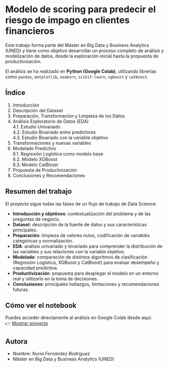 # Modelo de scoring para predecir el riesgo de impago en clientes financieros

Este trabajo forma parte del Máster en Big Data y Business Analytics (UNED) y tiene como objetivo desarrollar un proceso completo de análisis y modelización de datos, desde la exploración inicial hasta la propuesta de productivización.  

El análisis se ha realizado en **Python (Google Colab)**, utilizando librerías como `pandas`, `matplotlib`, `seaborn`, `scikit-learn`, `xgboost` y `catboost`.  


## Índice

1. Introducción  
2. Descripción del Dataset  
3. Preparación, Transformación y Limpieza de los Datos  
4. Análisis Exploratorio de Datos (EDA)  
   4.1. Estudio Univariado  
   4.2. Estudio Bivariado entre predictores  
   4.3. Estudio Bivariado con la variable objetivo  
5. Transformaciones y nuevas variables  
6. Modelado Predictivo  
   6.1. Regresión Logística como modelo base  
   6.2. Modelo XGBoost  
   6.3. Modelo CatBoost  
7. Propuesta de Productivización  
8. Conclusiones y Recomendaciones


## Resumen del trabajo

El proyecto sigue todas las fases de un flujo de trabajo de Data Science:

- **Introducción y objetivos**: contextualización del problema y de las preguntas de negocio.  
- **Dataset**: descripción de la fuente de datos y sus características principales.  
- **Preparación**: limpieza de valores nulos, codificación de variables categóricas y normalización.  
- **EDA**: análisis univariado y bivariado para comprender la distribución de las variables y sus relaciones con la variable objetivo.  
- **Modelado**: comparación de distintos algoritmos de clasificación (Regresión Logística, XGBoost y CatBoost) para evaluar desempeño y capacidad predictiva.  
- **Productivización**: propuesta para desplegar el modelo en un entorno real y utilizarlo en la toma de decisiones.  
- **Conclusiones**: principales hallazgos, limitaciones y recomendaciones futuras.  


## Cómo ver el notebook

Puedes acceder directamente al análisis en Google Colab desde aquí:  
👉 [Mostrar proyecto](https://colab.research.google.com/drive/1rsCp9EbmdbHxAqMJN0hyuIanz5zr7ZlE?usp=sharing)


## Autora

- Nombre: *Nuria Fernández Rodríguez*  
- Máster en Big Data y Business Analytics (UNED)  
